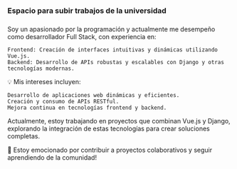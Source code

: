 ### Espacio para subir trabajos de la universidad
### 

<!--
**raulanto/raulanto** is a ✨ _special_ ✨ repository because its `README.md` (this file) appears on your GitHub profile.

Here are some ideas to get you started:

- 🔭 I’m currently working on ...
- 🌱 I’m currently learning ...
- 👯 I’m looking to collaborate on ...
- 🤔 I’m looking for help with ...
- 💬 Ask me about ...
- 📫 How to reach me: ...
- 😄 Pronouns: ...
- ⚡ Fun fact: ...
-->
Soy un apasionado por la programación y actualmente me desempeño como desarrollador Full Stack, con experiencia en:

    Frontend: Creación de interfaces intuitivas y dinámicas utilizando Vue.js.
    Backend: Desarrollo de APIs robustas y escalables con Django y otras tecnologías modernas.

💡 Mis intereses incluyen:

    Desarrollo de aplicaciones web dinámicas y eficientes.
    Creación y consumo de APIs RESTful.
    Mejora continua en tecnologías frontend y backend.

Actualmente, estoy trabajando en proyectos que combinan Vue.js y Django, explorando la integración de estas tecnologías para crear soluciones completas.

🚀 Estoy emocionado por contribuir a proyectos colaborativos y seguir aprendiendo de la comunidad!
